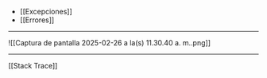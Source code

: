 - [[Excepciones]]
- [[Errores]] 
*** 
![[Captura de pantalla 2025-02-26 a la(s) 11.30.40 a. m..png]]
***
[[Stack Trace]]
